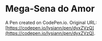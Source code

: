 # Mega-Sena do Amor

A Pen created on CodePen.io. Original URL: [https://codepen.io/lysiann/pen/dyxZVzQ](https://codepen.io/lysiann/pen/dyxZVzQ).

